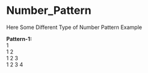 # Number_Pattern

Here Some Different Type of Number Pattern Example

**Pattern-1:**   
           1    
           1 2    
           1 2 3    
           1 2 3 4    
